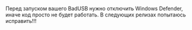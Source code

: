 Перед запуском вашего BadUSB нужно отключить Windows Defender, иначе код просто не будет работать.
В следующих релизах попытаюсь исправить!!!

